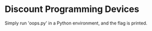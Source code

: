 # Discount Programming Devices  

Simply run 'oops.py' in a Python environment, and the flag is printed.  